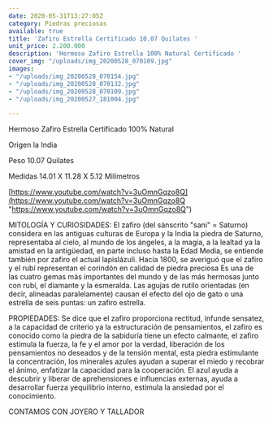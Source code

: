 ```yaml
---
date: 2020-05-31T13:27:05Z
category: Piedras preciosas
available: true
title: 'Zafiro Estrella Certificado 10.07 Quilates '
unit_price: 2.200.000
description: 'Hermoso Zafiro Estrella 100% Natural Certificado '
cover_img: "/uploads/img_20200528_070109.jpg"
images:
- "/uploads/img_20200528_070154.jpg"
- "/uploads/img_20200528_070132.jpg"
- "/uploads/img_20200528_070109.jpg"
- "/uploads/img_20200527_181004.jpg"

---
```

Hermoso Zafiro Estrella Certificado 100% Natural 

Origen la India 

Peso 10.07 Quilates 

Medidas 14.01 X 11.28 X 5.12 Milímetros 

[https://www.youtube.com/watch?v=3uOmnGqzo8Q](https://www.youtube.com/watch?v=3uOmnGqzo8Q "https://www.youtube.com/watch?v=3uOmnGqzo8Q")

MITOLOGÍA Y CURIOSIDADES: El zafiro (del sánscrito "sani" = Saturno) considera en las antiguas culturas de Europa y la India la piedra de Saturno, representaba al cielo, al mundo de los ángeles, a la magia, a la lealtad ya la amistad en la antigüedad, en parte incluso hasta la Edad Media, se entiende también por zafiro el actual lapislázuli. Hacia 1800, se averiguó que el zafiro y el rubí representan el corindón en calidad de piedra preciosa Es una de las cuatro gemas más importantes del mundo y de las más hermosas junto con rubí, el diamante y la esmeralda. Las agujas de rutilo orientadas (en decir, alineadas paralelamente) causan el efecto del ojo de gato o una estrella de seis puntas: un zafiro estrella.

PROPIEDADES: Se dice que el zafiro proporciona rectitud, infunde sensatez, a la capacidad de criterio ya la estructuración de pensamientos, el zafiro es conocido como la piedra de la sabiduría tiene un efecto calmante, el zafiro estimula la fuerza, la fe y el amor por la verdad, liberación de los pensamientos no deseados y de la tensión mental, esta piedra estimulante la concentración, los minerales azules ayudan a superar el miedo y recobrar el ánimo, enfatizar la capacidad para la cooperación. El azul ayuda a descubrir y liberar de aprehensiones e influencias externas, ayuda a desarrollar fuerza y ​​equilibrio interno, estimula la ansiedad por el conocimiento.

CONTAMOS CON JOYERO Y TALLADOR